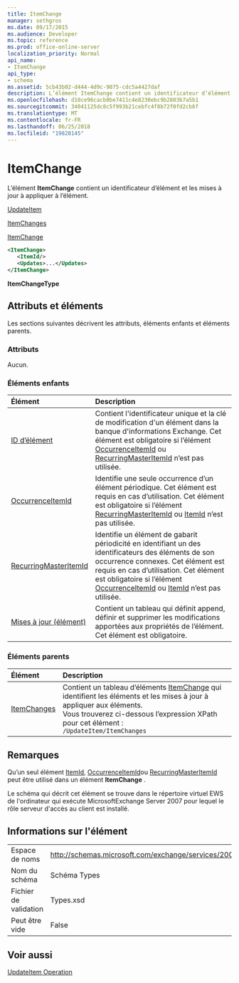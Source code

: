 ```yaml
---
title: ItemChange
manager: sethgros
ms.date: 09/17/2015
ms.audience: Developer
ms.topic: reference
ms.prod: office-online-server
localization_priority: Normal
api_name:
- ItemChange
api_type:
- schema
ms.assetid: 5cb43b02-d444-4d9c-9075-cdc5a4427daf
description: L’élément ItemChange contient un identificateur d’élément et les mises à jour à appliquer à l’élément.
ms.openlocfilehash: d10ce96cacb0be7411c4e8230ebc9b2803b7a5b1
ms.sourcegitcommit: 34041125dc8c5f993b21cebfc4f8b72f0fd2cb6f
ms.translationtype: MT
ms.contentlocale: fr-FR
ms.lasthandoff: 06/25/2018
ms.locfileid: "19828145"
---
```

# <a name="itemchange"></a>ItemChange

L’élément **ItemChange** contient un identificateur d’élément et les mises à jour à appliquer à l’élément. 
  
[UpdateItem](updateitem.md)
  
[ItemChanges](itemchanges.md)
  
[ItemChange](itemchange.md)
  
```xml
<ItemChange>
   <ItemId/>
   <Updates>...</Updates>
</ItemChange>
```

 **ItemChangeType**
## <a name="attributes-and-elements"></a>Attributs et éléments

Les sections suivantes décrivent les attributs, éléments enfants et éléments parents.
  
### <a name="attributes"></a>Attributs

Aucun.
  
### <a name="child-elements"></a>Éléments enfants

|**Élément**|**Description**|
|:-----|:-----|
|[ID d’élément](itemid.md) <br/> |Contient l'identificateur unique et la clé de modification d'un élément dans la banque d'informations Exchange. Cet élément est obligatoire si l’élément [OccurrenceItemId](occurrenceitemid.md) ou [RecurringMasterItemId](recurringmasteritemid.md) n’est pas utilisée.  <br/> |
|[OccurrenceItemId](occurrenceitemid.md) <br/> |Identifie une seule occurrence d’un élément périodique. Cet élément est requis en cas d’utilisation. Cet élément est obligatoire si l’élément [RecurringMasterItemId](recurringmasteritemid.md) ou [ItemId](itemid.md) n’est pas utilisée.  <br/> |
|[RecurringMasterItemId](recurringmasteritemid.md) <br/> |Identifie un élément de gabarit périodicité en identifiant un des identificateurs des éléments de son occurrence connexes. Cet élément est requis en cas d’utilisation. Cet élément est obligatoire si l’élément [OccurrenceItemId](occurrenceitemid.md) ou [ItemId](itemid.md) n’est pas utilisée.  <br/> |
|[Mises à jour (élément)](updates-item.md) <br/> |Contient un tableau qui définit append, définir et supprimer les modifications apportées aux propriétés de l’élément. Cet élément est obligatoire.  <br/> |
   
### <a name="parent-elements"></a>Éléments parents

|**Élément**|**Description**|
|:-----|:-----|
|[ItemChanges](itemchanges.md) <br/> |Contient un tableau d’éléments [ItemChange](itemchange.md) qui identifient les éléments et les mises à jour à appliquer aux éléments.  <br/> Vous trouverez ci-dessous l’expression XPath pour cet élément :  <br/>  `/UpdateItem/ItemChanges` <br/> |
   
## <a name="remarks"></a>Remarques

Qu’un seul élément [ItemId](itemid.md), [OccurrenceItemId](occurrenceitemid.md)ou [RecurringMasterItemId](recurringmasteritemid.md) peut être utilisé dans un élément **ItemChange** . 
  
Le schéma qui décrit cet élément se trouve dans le répertoire virtuel EWS de l'ordinateur qui exécute MicrosoftExchange Server 2007 pour lequel le rôle serveur d'accès au client est installé.
  
## <a name="element-information"></a>Informations sur l'élément

|||
|:-----|:-----|
|Espace de noms  <br/> |http://schemas.microsoft.com/exchange/services/2006/types  <br/> |
|Nom du schéma  <br/> |Schéma Types  <br/> |
|Fichier de validation  <br/> |Types.xsd  <br/> |
|Peut être vide  <br/> |False  <br/> |
   
## <a name="see-also"></a>Voir aussi



[UpdateItem Operation](updateitem-operation.md)

